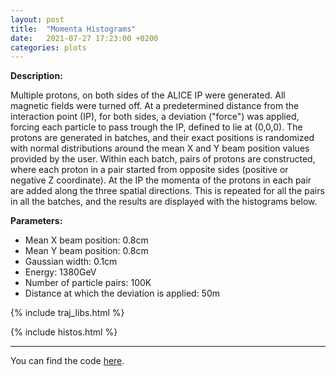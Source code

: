 ```yaml
---
layout: post
title:  "Momenta Histograms"
date:   2021-07-27 17:23:00 +0200
categories: plots
---
```


**Description:**

Multiple protons, on both sides of the ALICE IP were generated. All magnetic fields were turned off. At a predetermined distance from the interaction point (IP), for both sides, a deviation ("force") was applied, forcing each particle to pass trough the IP, defined to lie at (0,0,0). The protons are generated in batches, and their exact positions is randomized with normal distributions around the mean X and Y beam position values provided by the user.
Within each batch, pairs of protons are constructed, where each proton in a pair started from opposite sides (positive or negative Z coordinate). At the IP the momenta of the protons in each pair are added along the three spatial directions. This is repeated for all the pairs in all the batches, and the results are displayed with the histograms below.

**Parameters:**

- Mean X beam position: 0.8cm
- Mean Y beam position: 0.8cm
- Gaussian width: 0.1cm
- Energy: 1380GeV
- Number of particle pairs: 100K
- Distance at which the deviation is applied: 50m


{% include traj_libs.html %}

{% include histos.html %}

------------

You can find the code [here][plotcode].

[plotcode]: https://github.com/b-fontana/DirectFlow/
